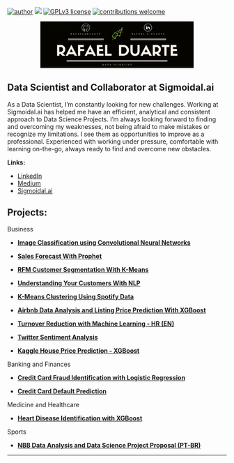 [![author](https://img.shields.io/badge/author-rafaelnduarte-red.svg)](https://www.linkedin.com/in/rafael-n-duarte/) [![](https://img.shields.io/badge/python-3.7+-blue.svg)](https://www.python.org/downloads/release/python-365/) [![GPLv3 license](https://img.shields.io/badge/License-GPLv3-blue.svg)](http://perso.crans.org/besson/LICENSE.html) [![contributions welcome](https://img.shields.io/badge/contributions-welcome-brightgreen.svg?style=flat)](https://github.com/rafaelnduarte/portfolio/issues)

<p align="center">
  <img src="rafaelnd_banner.png" width=70% >
</p>

## Data Scientist and Collaborator at Sigmoidal.ai

As a Data Scientist, I’m constantly looking for new challenges. Working at Sigmoidal.ai has helped me have
an efficient, analytical and consistent approach to Data Science Projects. I’m always looking forward to
finding and overcoming my weaknesses, not being afraid to make mistakes or recognize my limitations. I
see them as opportunities to improve as a professional. Experienced with working under pressure, 
comfortable with learning on-the-go, always ready to find and overcome new obstacles.  


**Links:**
* [LinkedIn](https://www.linkedin.com/in/rafael-n-duarte/)
* [Medium](https://medium.com/@rafaelnduarte)
* [Sigmoidal.ai](https://sigmoidal.ai/)


## Projects:

Business
* **[Image Classification using Convolutional Neural Networks](https://bit.ly/3cdckqJ)**

* **[Sales Forecast With Prophet](https://bit.ly/2wHiD6l)**
 
* **[RFM Customer Segmentation With K-Means](https://bit.ly/2RFTWi2)**
 
* **[Understanding Your Customers With NLP](https://bit.ly/2XE4emg)**
 
* **[K-Means Clustering Using Spotify Data](http://bit.ly/2T0crxq)**
 
* **[Airbnb Data Analysis and Listing Price Prediction With XGBoost](http://bit.ly/2SyBTuT)**
 
* **[Turnover Reduction with Machine Learning - HR (EN)](http://bit.ly/3caYK7t)**
 
* **[Twitter Sentiment Analysis](https://bit.ly/2XaRpie)**
 
* **[Kaggle House Price Prediction - XGBoost](http://bit.ly/37DalIS)**


Banking and Finances

* **[Credit Card Fraud Identification with Logistic Regression](http://bit.ly/39Fqb7m)**
 
* **[Credit Card Default Prediction](http://bit.ly/2vDveXp)**

Medicine and Healthcare

* **[Heart Disease Identification with XGBoost](http://bit.ly/2SBOsWr)**

Sports

* **[NBB Data Analysis and Data Science Project Proposal (PT-BR)](http://bit.ly/3bQOhOD)**

---

